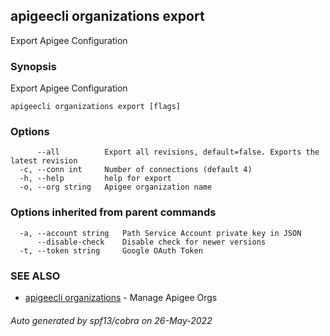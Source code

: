 ## apigeecli organizations export

Export Apigee Configuration

### Synopsis

Export Apigee Configuration

```
apigeecli organizations export [flags]
```

### Options

```
      --all          Export all revisions, default=false. Exports the latest revision
  -c, --conn int     Number of connections (default 4)
  -h, --help         help for export
  -o, --org string   Apigee organization name
```

### Options inherited from parent commands

```
  -a, --account string   Path Service Account private key in JSON
      --disable-check    Disable check for newer versions
  -t, --token string     Google OAuth Token
```

### SEE ALSO

* [apigeecli organizations](apigeecli_organizations.md)	 - Manage Apigee Orgs

###### Auto generated by spf13/cobra on 26-May-2022
